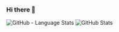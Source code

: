 ### Hi there 👋

<!--
**moyin1004/moyin1004** is a ✨ _special_ ✨ repository because its `README.md` (this file) appears on your GitHub profile.

Here are some ideas to get you started:

- 🔭 I’m currently working on ...
- 🌱 I’m currently learning ...
- 👯 I’m looking to collaborate on ...
- 🤔 I’m looking for help with ...
- 💬 Ask me about ...
- 📫 How to reach me: ...
- 😄 Pronouns: ...
- ⚡ Fun fact: ...
-->

![GitHub - Language Stats](https://github-readme-stats.vercel.app/api/top-langs/?username=moyin1004&layout=compact)
![GitHub Stats](https://github-readme-stats.vercel.app/api?username=moyin1004&count_private=true&show_icons=true)
